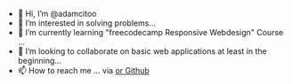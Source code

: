 - 👋 Hi, I’m @adamcitoo
- 👀 I’m interested in solving problems...
- 🌱 I’m currently learning "freecodecamp Responsive Webdesign" Course ...
- 💞️ I’m looking to collaborate on basic web applications at least in the beginning...
- 📫 How to reach me ... via <a href="https://www.linkedin.com/in/adam-ahmed-khaled-81aa26108/" Linkedin> or <a href="https://github.com/adamcitoo"> Github

<!---
adamcitoo/adamcitoo is a ✨ special ✨ repository because its `README.md` (this file) appears on your GitHub profile.
You can click the Preview link to take a look at your changes.
--->
